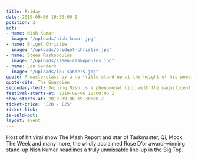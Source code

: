 ```yaml
---
title: Friday
date: 2019-09-06 19:30:00 Z
position: 2
acts:
- name: Nish Kumar
  image: "/uploads/nish-kumar.jpg"
- name: Briget Christie
  image: "/uploads/bridget-christie.jpg"
- name: Steen Raskopoulos
  image: "/uploads/steen-raskopoulos.jpg"
- name: Lou Sanders
  image: "/uploads/lou-sanders.jpg"
quote: A masterclass by a no-frills stand-up at the height of his powers
quote-cite: The Guardian
secondary-text: Joining Nish is a phenomenal bill with the magnificent Radio 4 regular and Edinburgh Comedy Award winner Bridget Christie, multi-award winning improviser Steen Raskopoulos and the brilliantly funny Taskmaster & 8 Out Of 10 Cats star star Lou Sanders.
festival-starts-at: 2019-09-06 18:00:00 Z
show-starts-at: 2019-09-06 19:30:00 Z
ticket-price: "£20 - £25"
ticket-link:
is-sold-out:
layout: event
---
```


Host of hit viral show The Mash Report and star of Taskmaster, Qi, Mock The Week and many more, the wildly acclaimed Rose D’or award-winning stand-up Nish Kumar headlines a truly unmissable line-up in the Big Top.